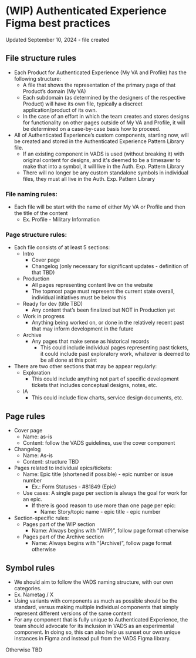 # (WIP) Authenticated Experience Figma best practices
Updated September 10, 2024 - file created

## File structure rules

* Each Product for Authenticated Experience (My VA and Profile) has the following structure:
    * A file that shows the representation of the primary page of that Product’s domain (My VA)
    * Each subdomain (as determined by the designers of the respective Product) will have its own file, typically a discreet application/product of its own.
    * In the case of an effort in which the team creates and stores designs for functionality on other pages outside of My VA and Profile, it will be determined on a case-by-case basis how to proceed.
* All of Authenticated Experience’s custom components, starting now, will be created and stored in the Authenticated Experience Pattern Library file.
    * If an existing component in VADS is used (without breaking it) with original content for designs, and it's deemed to be a timesaver to make that into a symbol, it will live in the Auth. Exp. Pattern Library
    * There will no longer be any custom standalone symbols in individual files, they must all live in the Auth. Exp. Pattern Library

### File naming rules:

* Each file will be start with the name of either My VA or Profile and then the title of the content
    * Ex. Profile - Military Information

### Page structure rules:

* Each file consists of at least 5 sections:
    * Intro
        * Cover page
        * Changelog (only necessary for significant updates - definition of that TBD)
    * Production
        * All pages representing content live on the website
        * The topmost page must represent the current state overall, individual initiatives must be below this
    * Ready for dev (title TBD)
        * Any content that’s been finalized but NOT in Production yet
    * Work in progress
        * Anything being worked on, or done in the relatively recent past that may inform development in the future
    * Archive
        * Any pages that make sense as historical records
            * This could include individual pages representing past tickets, it could include past exploratory work, whatever is deemed to be all done at this point
* There are two other sections that may be appear regularly:
    * Exploration
        * This could include anything not part of specific development tickets that includes conceptual designs, notes, etc.
    * IA
        * This could include flow charts, service design documents, etc.


## Page rules

* Cover page
    * Name: as-is
    * Content: follow the VADS guidelines, use the cover component
* Changelog
    * Name: As-is
    * Content: structure TBD 
* Pages related to individual epics/tickets:
    * Name: Epic title (shortened if possible) -  epic number or issue number
        * Ex.: Form Statuses - #81849 (Epic)
    * Use cases: A single page per section is always the goal for work for an epic.
        * If there is good reason to use more than one page per epic:
            * Name: Story/topic name - epic title - epic number
* Section-specific rules:
    * Pages part of the WIP section
        * Name: Always begins with “(WIP)”, follow page format otherwise
    * Pages part of the Archive section
        * Name: Always begins with “(Archive)”, follow page format otherwise

## Symbol rules

* We should aim to follow the VADS naming structure, with our own categories.
* Ex. Nametag / X
* Using variants with components as much as possible should be the standard, versus making multiple individual components that simply represent different versions of the same content
* For any component that is fully unique to Authenticated Experience, the team should advocate for its inclusion in VADS as an experimental component. In doing so, this can also help us sunset our own unique instances in Figma and instead pull from the VADS Figma library. 

Otherwise TBD
